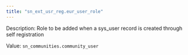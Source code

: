 ```yaml
---
title: "sn_ext_usr_reg.eur_user_role"
---
```


Description: Role to be added when a sys_user record is created through self registration


Value: `sn_communities.community_user`